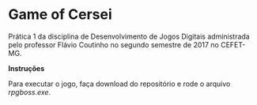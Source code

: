 # Game of Cersei

Prática 1 da disciplina de Desenvolvimento de Jogos Digitais administrada pelo professor Flávio Coutinho no segundo semestre de 2017 no CEFET-MG.

**Instruções**

Para executar o jogo, faça download do repositório e rode o arquivo _rpgboss.exe_.
